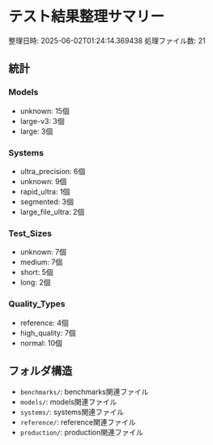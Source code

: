 # テスト結果整理サマリー

整理日時: 2025-06-02T01:24:14.369438
処理ファイル数: 21

## 統計

### Models
- unknown: 15個
- large-v3: 3個
- large: 3個

### Systems
- ultra_precision: 6個
- unknown: 9個
- rapid_ultra: 1個
- segmented: 3個
- large_file_ultra: 2個

### Test_Sizes
- unknown: 7個
- medium: 7個
- short: 5個
- long: 2個

### Quality_Types
- reference: 4個
- high_quality: 7個
- normal: 10個

## フォルダ構造

- `benchmarks/`: benchmarks関連ファイル
- `models/`: models関連ファイル
- `systems/`: systems関連ファイル
- `reference/`: reference関連ファイル
- `production/`: production関連ファイル
